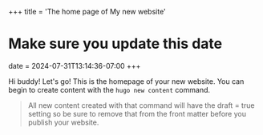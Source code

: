 +++
title = 'The home page of My new website'
# Make sure you update this date
date = 2024-07-31T13:14:36-07:00
+++

Hi buddy! Let's go! This is the homepage of your new website. You can begin to create content with the `hugo new content` command.

> All new content created with that command will have the draft = true setting so be sure to remove that from the front matter before you publish your website.
